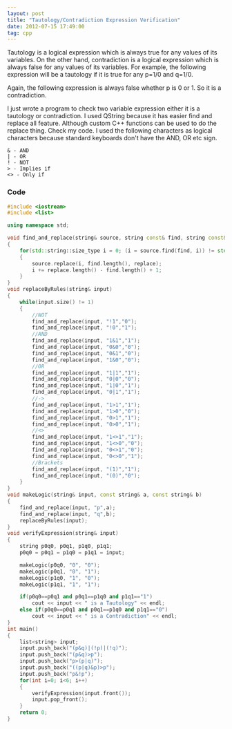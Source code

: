 ```yaml
---
layout: post
title: "Tautology/Contradiction Expression Verification"
date: 2012-07-15 17:49:00
tag: cpp
---
```


Tautology is a logical expression which is always true for any values of its
variables. On the other hand, contradiction is a logical expression which is
always false for any values of its variables. For example, the following
expression will be a tautology if it is true for any p=1/0 and q=1/0.

Again, the following expression is always false whether p is 0 or 1. So it is
a contradiction.

I just wrote a program to check two variable expression either it is a
tautology or contradiction. I used QString because it has easier find and
replace all feature. Although custom C++ functions can be used to do the
replace thing. Check my code. I used the following characters as logical
characters because standard keyboards don't have the AND, OR etc sign.

    & - AND
    | - OR
    ! - NOT
    > - Implies if
    <> - Only if

### Code

```cpp
#include <iostream>
#include <list>

using namespace std;

void find_and_replace(string& source, string const& find, string const& replace)
{
    for(std::string::size_type i = 0; (i = source.find(find, i)) != std::string::npos;)
    {
        source.replace(i, find.length(), replace);
        i += replace.length() - find.length() + 1;
    }
}
void replaceByRules(string& input)
{
    while(input.size() != 1)
    {
        //NOT
        find_and_replace(input, "!1","0");
        find_and_replace(input, "!0","1");
        //AND
        find_and_replace(input, "1&1","1");
        find_and_replace(input, "0&0","0");
        find_and_replace(input, "0&1","0");
        find_and_replace(input, "1&0","0");
        //OR
        find_and_replace(input, "1|1","1");
        find_and_replace(input, "0|0","0");
        find_and_replace(input, "1|0","1");
        find_and_replace(input, "0|1","1");
        //->
        find_and_replace(input, "1>1","1");
        find_and_replace(input, "1>0","0");
        find_and_replace(input, "0>1","1");
        find_and_replace(input, "0>0","1");
        //<>
        find_and_replace(input, "1<>1","1");
        find_and_replace(input, "1<>0","0");
        find_and_replace(input, "0<>1","0");
        find_and_replace(input, "0<>0","1");
        //Brackets
        find_and_replace(input, "(1)","1");
        find_and_replace(input, "(0)","0");
    }
}
void makeLogic(string& input, const string& a, const string& b)
{
    find_and_replace(input, "p",a);
    find_and_replace(input, "q",b);
    replaceByRules(input);
}
void verifyExpression(string& input)
{
    string p0q0, p0q1, p1q0, p1q1;
    p0q0 = p0q1 = p1q0 = p1q1 = input;

    makeLogic(p0q0, "0", "0");
    makeLogic(p0q1, "0", "1");
    makeLogic(p1q0, "1", "0");
    makeLogic(p1q1, "1", "1");

    if(p0q0==p0q1 and p0q1==p1q0 and p1q1=="1")
        cout << input << " is a Tautology" << endl;
    else if(p0q0==p0q1 and p0q1==p1q0 and p1q1=="0")
        cout << input << " is a Contradiction" << endl;
}
int main()
{
    list<string> input;
    input.push_back("(p&q)|(!p)|(!q)");
    input.push_back("(p&q)>p");
    input.push_back("p>(p|q)");
    input.push_back("((p|q)&p)>p");
    input.push_back("p&!p");
    for(int i=0; i<6; i++)
    {
        verifyExpression(input.front());
        input.pop_front();
    }
    return 0;
}
```
